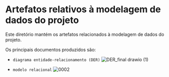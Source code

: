 # Artefatos relativos à modelagem de dados do projeto

Este diretório mantém os artefatos relacionados à modelagem de dados do projeto. 

Os principais documentos produzidos são:

* `diagrama entidade-relacionamento (DER)`
	![DER_final drawio (1)](https://user-images.githubusercontent.com/79537802/144726484-87393b27-daaf-4904-b1c9-165b7c355527.png)


* `modelo relacional`
	![0002](https://user-images.githubusercontent.com/81273377/141023160-3632fc71-1fe8-4871-9fab-3e31c3a896fb.jpg)


